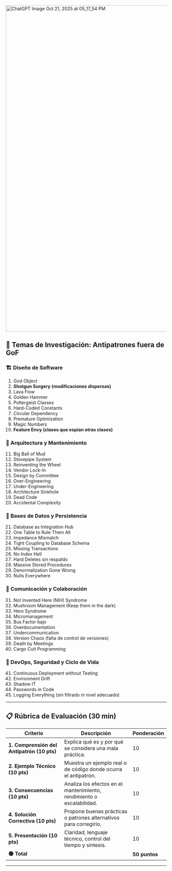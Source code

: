 <img width="1536" height="1024" alt="ChatGPT Image Oct 21, 2025 at 05_17_54 PM" src="https://github.com/user-attachments/assets/7c7c9160-370d-4a31-8b9a-dec84ab1b1d3" />


## 🧠 Temas de Investigación: Antipatrones fuera de GoF

### 🏗️ Diseño de Software

1. God Object
2. **Shotgun Surgery (modificaciones dispersas)**
3. Lava Flow
4. Golden Hammer
5. Poltergeist Classes
6. Hard-Coded Constants
7. Circular Dependency
8. Premature Optimization
9. Magic Numbers
10. **Feature Envy (clases que espían otras clases)**

### 🔁 Arquitectura y Mantenimiento

11. Big Ball of Mud
12. Stovepipe System
13. Reinventing the Wheel
14. Vendor Lock-In
15. Design by Committee
16. Over-Engineering
17. Under-Engineering
18. Architecture Sinkhole
19. Dead Code
20. Accidental Complexity

### 🧩 Bases de Datos y Persistencia

21. Database as Integration Hub
22. One Table to Rule Them All
23. Impedance Mismatch
24. Tight Coupling to Database Schema
25. Missing Transactions
26. No Index Hell
27. Hard Deletes sin respaldo
28. Massive Stored Procedures
29. Denormalization Gone Wrong
30. Nulls Everywhere

### 💬 Comunicación y Colaboración

31. Not Invented Here (NIH) Syndrome
32. Mushroom Management (Keep them in the dark)
33. Hero Syndrome
34. Micromanagement
35. Bus Factor bajo
36. Overdocumentation
37. Undercommunication
38. Version Chaos (falta de control de versiones)
39. Death by Meetings
40. Cargo Cult Programming

### 🚀 DevOps, Seguridad y Ciclo de Vida

41. Continuous Deployment without Testing
42. Environment Drift
43. Shadow IT
44. Passwords in Code
45. Logging Everything (sin filtrado ni nivel adecuado)

---

## 📋 Rúbrica de Evaluación (30 min)

| Criterio                                   | Descripción                                                           | Ponderación   |
| ------------------------------------------ | --------------------------------------------------------------------- | ------------- |
| **1. Comprensión del Antipatrón (10 pts)** | Explica qué es y por qué se considera una mala práctica.              | 10            |
| **2. Ejemplo Técnico (10 pts)**            | Muestra un ejemplo real o de código donde ocurra el antipatrón.       | 10            |
| **3. Consecuencias (10 pts)**              | Analiza los efectos en el mantenimiento, rendimiento o escalabilidad. | 10            |
| **4. Solución Correctiva (10 pts)**        | Propone buenas prácticas o patrones alternativos para corregirlo.     | 10            |
| **5. Presentación (10 pts)**               | Claridad, lenguaje técnico, control del tiempo y síntesis.            | 10            |
| **🟢 Total**                               |                                                                       | **50 puntos** |

---


